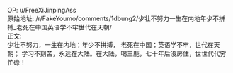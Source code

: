 
OP: u/FreeXiJinpingAss  
原始地址: /r/FakeYoumo/comments/1dbung2/少壮不努力一生在内地年少不拼搏_老死在中国英语学不牢世代在天朝/  
正文:  
少壮不努力，一生在内地；年少不拼搏， 老死在中国；英语学不牢，世代在天朝； 学习不刻苦，永远在大陆。在大陆，喝三鹿，七十年后没房住，世世代代穷忙碌！  

